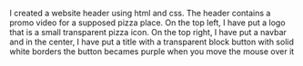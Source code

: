 I created a website header using html and css. The header contains a promo video for a supposed pizza place. On the top left, I have put a logo that is a small transparent pizza icon. On the top right, I have put a navbar and in the center, I have put a title with a transparent block button with solid white borders the button becames purple when you move the mouse over it 
